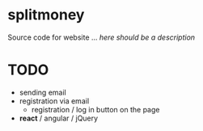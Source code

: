 # splitmoney
Source code for website ... *here should be a description*

# TODO
* sending email
* registration via email
    * registration / log in button on the page
* **react** / angular / jQuery
